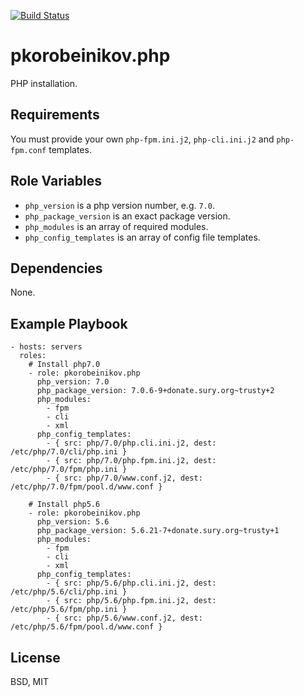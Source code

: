 [![Build Status](https://travis-ci.org/pkorobeinikov/ansible-role-php.svg?branch=master)](https://travis-ci.org/pkorobeinikov/ansible-role-php)

pkorobeinikov.php
=================

PHP installation.

Requirements
------------

You must provide your own `php-fpm.ini.j2`, `php-cli.ini.j2` and `php-fpm.conf` templates.

Role Variables
--------------

* `php_version` is a php version number, e.g. `7.0`.
* `php_package_version` is an exact package version.
* `php_modules` is an array of required modules.
* `php_config_templates` is an array of config file templates.

Dependencies
------------

None.

Example Playbook
----------------

    - hosts: servers
      roles:
        # Install php7.0
        - role: pkorobeinikov.php
          php_version: 7.0
          php_package_version: 7.0.6-9+donate.sury.org~trusty+2
          php_modules:
            - fpm
            - cli
            - xml
          php_config_templates:
            - { src: php/7.0/php.cli.ini.j2, dest: /etc/php/7.0/cli/php.ini }
            - { src: php/7.0/php.fpm.ini.j2, dest: /etc/php/7.0/fpm/php.ini }
            - { src: php/7.0/www.conf.j2, dest: /etc/php/7.0/fpm/pool.d/www.conf }

        # Install php5.6
        - role: pkorobeinikov.php
          php_version: 5.6
          php_package_version: 5.6.21-7+donate.sury.org~trusty+1
          php_modules:
            - fpm
            - cli
            - xml
          php_config_templates:
            - { src: php/5.6/php.cli.ini.j2, dest: /etc/php/5.6/cli/php.ini }
            - { src: php/5.6/php.fpm.ini.j2, dest: /etc/php/5.6/fpm/php.ini }
            - { src: php/5.6/www.conf.j2, dest: /etc/php/5.6/fpm/pool.d/www.conf }

License
-------

BSD, MIT
